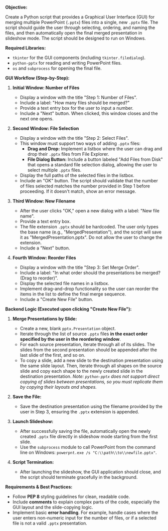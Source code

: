 

**Objective:**

Create a Python script that provides a Graphical User Interface (GUI) for merging multiple PowerPoint (`.pptx`) files into a single, new `.pptx` file. The script should guide the user through selecting, ordering, and naming the files, and then automatically open the final merged presentation in slideshow mode. The script should be designed to run on Windows.

**Required Libraries:**

* `tkinter` for the GUI components (including `tkinter.filedialog`).
* `python-pptx` for reading and writing PowerPoint files.
* `os` and `subprocess` for opening the final file.

**GUI Workflow (Step-by-Step):**

1.  **Initial Window: Number of Files**
    * Display a window with the title "Step 1: Number of Files".
    * Include a label: "How many files should be merged?"
    * Provide a text entry box for the user to input a number.
    * Include a "Next" button. When clicked, this window closes and the next one opens.

2.  **Second Window: File Selection**
    * Display a window with the title "Step 2: Select Files".
    * This window must support two ways of adding `.pptx` files:
        * **Drag and Drop:** Implement a listbox where the user can drag and drop their `.pptx` files from File Explorer.
        * **File Dialog Button:** Include a button labeled "Add Files from Disk" that opens a standard file selection dialog, allowing the user to select multiple `.pptx` files.
    * Display the full paths of the selected files in the listbox.
    * Include an "OK" button. The script should validate that the number of files selected matches the number provided in Step 1 before proceeding. If it doesn't match, show an error message.

3.  **Third Window: New Filename**
    * After the user clicks "OK," open a new dialog with a label: "New file name".
    * Provide a text entry box.
    * The file extension `.pptx` should be hardcoded. The user only types the base name (e.g., "MergedPresentation"), and the script will save it as "MergedPresentation.pptx". Do not allow the user to change the extension.
    * Include a "Next" button.

4.  **Fourth Window: Reorder Files**
    * Display a window with the title "Step 3: Set Merge Order".
    * Include a label: "In what order should the presentations be merged? (Drag to reorder)".
    * Display the selected file names in a listbox.
    * Implement drag-and-drop functionality so the user can reorder the items in the list to define the final merge sequence.
    * Include a "Create New File" button.

**Backend Logic (Executed upon clicking "Create New File"):**

1.  **Merge Presentations by Slide:**
    * Create a new, blank `pptx.Presentation` object.
    * Iterate through the list of source `.pptx` files **in the exact order specified by the user in the reordering window**.
    * For each source presentation, iterate through all of its slides. The slides from the second presentation should be appended after the last slide of the first, and so on.
    * To copy a slide, add a new slide to the destination presentation using the same slide layout. Then, iterate through all shapes on the source slide and copy each shape to the newly created slide in the destination presentation. *Note: `python-pptx` does not support direct copying of slides between presentations, so you must replicate them by copying their layouts and shapes.*

2.  **Save the File:**
    * Save the destination presentation using the filename provided by the user in Step 3, ensuring the `.pptx` extension is appended.

3.  **Launch Slideshow:**
    * After successfully saving the file, automatically open the newly created `.pptx` file directly in slideshow mode starting from the first slide.
    * Use the `subprocess` module to call PowerPoint from the command line on Windows: `powerpnt.exe /s "C:\\path\\to\\newfile.pptx"`.

4.  **Script Termination:**
    * After launching the slideshow, the GUI application should close, and the script should terminate gracefully in the background.

**Requirements & Best Practices:**

* Follow **PEP 8** styling guidelines for clean, readable code.
* Include **comments** to explain complex parts of the code, especially the GUI layout and the slide-copying logic.
* Implement basic **error handling**. For example, handle cases where the user enters non-numeric input for the number of files, or if a selected file is not a valid `.pptx` presentation.